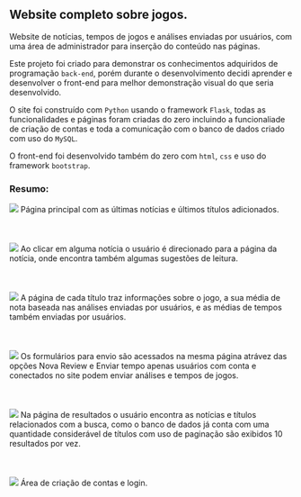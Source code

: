## Website completo sobre jogos.

Website de notícias, tempos de jogos e análises enviadas por usuários, com uma área de administrador para inserção do conteúdo nas páginas.

Este projeto foi criado para demonstrar os conhecimentos adquiridos de programação ``back-end``, porém durante o desenvolvimento decidi aprender e desenvolver o front-end para melhor demonstração visual do que seria desenvolvido.

O site foi construído com ``Python`` usando o framework ``Flask``, todas as funcionalidades e páginas foram criadas do zero incluindo a funcionaliade de criação de contas e toda a comunicação com o banco de dados criado com uso do ``MySQL``.

O front-end foi desenvolvido também do zero com ``html``, ``css`` e uso do framework ``bootstrap``.
<br>
### Resumo:




<img src="https://github.com/MayconPCampos/Website/blob/main/readme%20images/website%20(3).jpg?raw=true"/>
Página principal com as últimas notícias e últimos títulos adicionados.
<br>
<br>
<br>
<br>


<img src="https://github.com/MayconPCampos/Website/blob/main/readme%20images/website%20(7).jpg?raw=true"/>
Ao clicar em alguma notícia o usuário é direcionado para a página da notícia, onde encontra também algumas sugestões de leitura. 
<br>
<br>
<br>
<br>


<img src="https://github.com/MayconPCampos/Website/blob/main/readme%20images/website%20(1).jpg?raw=true"/>
A página de cada título traz informações sobre o jogo, a sua média de nota baseada nas análises enviadas por usuários, e as médias de tempos também enviadas por usuários.
<br>
<br>
<br>
<br>


<img src="https://github.com/MayconPCampos/Website/blob/main/readme%20images/website%20(6).jpg?raw=true"/>
Os formulários para envio são acessados na mesma página atrávez das opções Nova Review e Enviar tempo apenas usuários com conta e conectados no site podem enviar análises e tempos de jogos.
<br>
<br>
<br>
<br>


<img src="https://github.com/MayconPCampos/Website/blob/main/readme%20images/website%20(2).jpg?raw=true"/>
Na página de resultados o usuário encontra as notícias e títulos relacionados com a busca, como o banco de dados já conta com uma quantidade considerável de títulos com uso de paginação são exibidos 10 resultados por vez.
<br>
<br>
<br>
<br>


<img src="https://github.com/MayconPCampos/Website/blob/main/readme%20images/website%20(5).jpg?raw=true"/>
Área de criação de contas e login.
